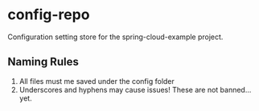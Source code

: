 # config-repo
Configuration setting store for the spring-cloud-example project.

## Naming Rules
1. All files must me saved under the config folder
2. Underscores and hyphens may cause issues!  These are not banned... yet.
